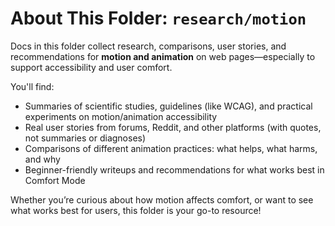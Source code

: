 # About This Folder: `research/motion`

Docs in this folder collect research, comparisons, user stories, and recommendations for **motion and animation** on web pages—especially to support accessibility and user comfort.

You'll find:
- Summaries of scientific studies, guidelines (like WCAG), and practical experiments on motion/animation accessibility
- Real user stories from forums, Reddit, and other platforms (with quotes, not summaries or diagnoses)
- Comparisons of different animation practices: what helps, what harms, and why
- Beginner-friendly writeups and recommendations for what works best in Comfort Mode

Whether you’re curious about how motion affects comfort, or want to see what works best for users, this folder is your go-to resource!
